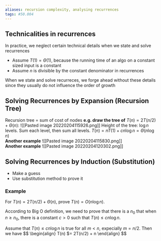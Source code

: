 ```yaml
---
aliases: recursion complexity, analysing recurrences
tags: #50.004
---
```

## Technicalities in recurrences
In practice, we neglect certain technical details when we state and solve recurrences
- Assume $T(1) = \Theta(1)$, because the running time of an algo on a constant sized input is a constant
- Assume $n$ is divisible by the constant denominator in recurrences

When we state and solve recurreces, we forge ahead without these details since they usually do not influence the order of growth
<br>
## Solving Recurrences by Expansion (Recursion Tree)
Recursion tree = sum of cost of nodes
**e.g. draw the tree of** $T(n) = 2T(n/2) + \Theta(n)$:
![[Pasted image 20220204115926.png]]
Height of the tree: $\log{n}$ levels.
Sum each level, then sum all levels.
$T(n) = nT(1) + cn\log{n} = \Theta(n\log{n})$
<br>
**Another example**
![[Pasted image 20220204115830.png]]
<br>
**Another example**
![[Pasted image 20220204120302.png]]
<br>
## Solving Recurrences by Induction (Substitution)
- Make a guess
- Use substitution method to prove it

### Example
For $T(n) = 2T(n/2) + \Theta(n)$, prove $T(n) = O(n\log{n})$.

According to Big O definition, we need to prove that there is a $n_0$ that when $n \geq n_0$, there is a constant $c>0$ such that $T(n) \leq cn\log{n}$.

Assume that $T(n) \leq cn\log{n}$ is true for all $m < n$, expecially $m = n/2$.
Then we have
$$
\begin{align}
T(n) $= 2T(n/2) + n
\end{align}
$$